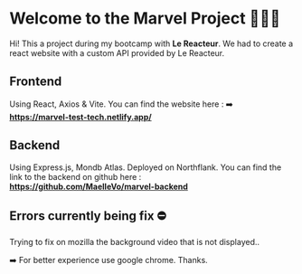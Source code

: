 # Welcome to the Marvel Project 🦹🏼‍♀️

Hi! This a project during my bootcamp with **Le Reacteur**.
We had to create a react website with a custom API provided by Le Reacteur.

## Frontend

Using React, Axios & Vite. You can find the website here :
➡️ **https://marvel-test-tech.netlify.app/**

## Backend

Using Express.js, Mondb Atlas. Deployed on Northflank.
You can find the link to the backend on github here :  
**https://github.com/MaelleVo/marvel-backend**

## Errors currently being fix ⛔️

Trying to fix on mozilla the background video that is not displayed..

➡️ For better experience use google chrome. Thanks.

